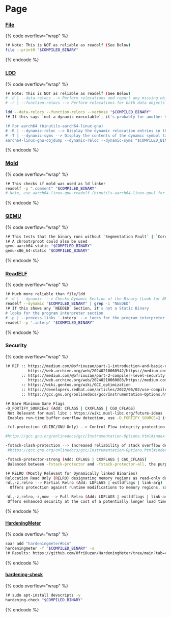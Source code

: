 # Page

### [File](https://man7.org/linux/man-pages/man1/file.1.html)

{% code overflow="wrap" %}
```bash
!# Note: This is NOT as reliable as readelf (See Below)
file --print0 "$COMPILED_BINARY"
```
{% endcode %}

### [LDD](https://man7.org/linux/man-pages/man1/ldd.1.html)

{% code overflow="wrap" %}
```bash
!# Note: This is NOT as reliable as readelf (See Below)
# -d | --data-relocs --> Perform relocations and report any missing objects (ELF only).
# -r | --function-relocs --> Perform relocations for both data objects and functions, and report any missing objects or functions (ELF only).

ldd --data-relocs --function-relocs --verbose "$COMPILED_BINARY"
!# If this says `not a dynamic executable`, it's probably for another $ARCH (Verify Using file )

!# For aarch64 (binutils-aarch64-linux-gnu)
# -R | --dynamic-reloc --> Display the dynamic relocation entries in the file
# -T | --dynamic-syms --> Display the contents of the dynamic symbol table
aarch64-linux-gnu-objdump --dynamic-reloc --dynamic-syms "$COMPILED_BINARY" 
```
{% endcode %}

### [Mold](https://github.com/rui314/mold?tab=readme-ov-file#how-to-use)

{% code overflow="wrap" %}
```bash
!# This checks if mold was used as ld linker
readelf -p ".comment" "$COMPILED_BINARY"
# Note, use aarch64-linux-gnu-readelf (binutils-aarch64-linux-gnu) for aarch64
```
{% endcode %}

### [QEMU](https://www.unix.com/man-page/debian/1/qemu-user-static/)

{% code overflow="wrap" %}
```bash
!# This tests that the binary runs without `Segmentation Fault` | `Core Dumped` | `Illegal Instructions`
!# A chroot/proot could also be used
qemu-aarch64-static "$COMPILED_BINARY"
qemu-x86_64-static "$COMPILED_BINARY"
```
{% endcode %}

### [ReadELF](https://man7.org/linux/man-pages/man1/readelf.1.html)

{% code overflow="wrap" %}
```bash
!# Much more reliable than file/ldd
# -d | --dynamic  --> Checks Dynamic Section of the Binary [Look for NEEDED/Shared]
readelf --dynamic "$COMPILED_BINARY" | grep -i "NEEDED"
!# If this shows any `NEEDED` Section, it's not a Static Binary
# looks for the program interpreter section
# -p | --process-links '.interp' --> looks for the program interpreter section [Empty if it's really Static]
readelf -p '.interp' "$COMPILED_BINARY"
```
{% endcode %}

### Security

{% code overflow="wrap" %}
```bash
!# REF :: https://medium.com/@ofriouzan/part-1-introduction-and-basic-concepts-3a00105d7a13
          https://web.archive.org/web/20240210060942/https://medium.com/@ofriouzan/part-1-introduction-and-basic-concepts-3a00105d7a13
       :: https://medium.com/@ofriouzan/part-2-compiler-level-security-mechanisms-gcc-d01246b8d157
          https://web.archive.org/web/20240210060803/https://medium.com/@ofriouzan/part-2-compiler-level-security-mechanisms-gcc-d01246b8d157
       :: https://wiki.gentoo.org/wiki/GCC_optimization
       :: https://developers.redhat.com/articles/2022/06/02/use-compiler-flags-stack-protection-gcc-and-clang
       :: https://gcc.gnu.org/onlinedocs/gcc/Instrumentation-Options.html

!# Bare Minimum Sane Flags
-D_FORTIFY_SOURCE=2 (Add: CFLAGS | CXXFLAGS | CGO_CFLAGS)
 Not Relevant for musl libc : https://wiki.musl-libc.org/future-ideas
 Enables run-time buffer overflow detection, use -D_FORTIFY_SOURCE=1 if Program/Compilation Fails

-fcf-protection (GLIBC/GNU Only) --> Control Flow integrity protection  (Add: CFLAGS | CXXFLAGS | CGO_CFLAGS)

#https://gcc.gnu.org/onlinedocs/gcc/Instrumentation-Options.html#index-fcf-protection

-fstack-clash-protection --> Increased reliability of stack overflow detection  (Add: CFLAGS | CXXFLAGS | CGO_CFLAGS)
 #https://gcc.gnu.org/onlinedocs/gcc/Instrumentation-Options.html#index-fstack-clash-protection

-fstack-protector-strong (Add: CFLAGS | CXXFLAGS | CGO_CFLAGS)
 Balanced between -fstack-protector and -fstack-protector-all, the purpose of this option is to gain performance while sacrificing little security by broadening the scope of the stack protection without extending it to every function in the program.

!# RELRO (Mostly Relevant for Dynamically linked Binaries)
Relocation Read Only (RELRO) designating memory regions as read-only during the loading of a program, thwarting attempts by attackers to make runtime modifications.
-Wl,-z,relro --> Partial Relro (Add: LDFLAGS | extldflags | link-arg)
  Offers protection against runtime modifications to memory regions, safeguarding the integrity of the program, but the .got segment is not fully protected.

-Wl,-z,relro,-z,now --> Full Relro (Add: LDFLAGS | extldflags | link-arg)
 Offers enhanced security at the cost of a potentially longer load time for the process.

```
{% endcode %}

#### [HardeningMeter](https://github.com/OfriOuzan/HardeningMeter)

{% code overflow="wrap" %}
```bash
soar add "hardeningmeter#bin"
hardeningmeter -f "$COMPILED_BINARY" -s
!# Results: https://github.com/OfriOuzan/HardeningMeter/tree/main?tab=readme-ov-file#results
```
{% endcode %}

#### [hardening-check](https://manpages.debian.org/testing/devscripts/hardening-check.1.en.html)

{% code overflow="wrap" %}
```bash
!# sudo apt-install devscripts -y
hardening-check "$COMPILED_BINARY"
```
{% endcode %}
